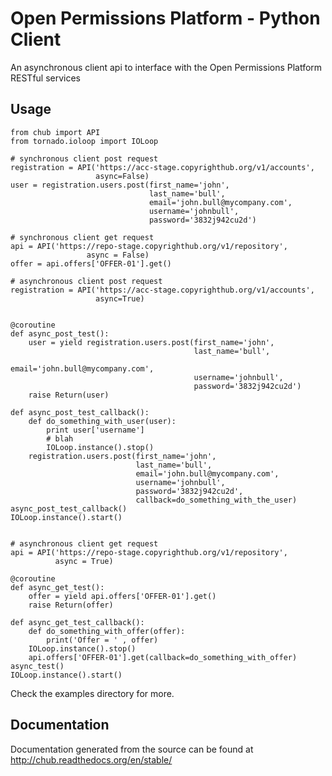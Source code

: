 Open Permissions Platform - Python Client
===========================

An asynchronous client api to interface with the Open Permissions Platform RESTful services

Usage
-----

    from chub import API
    from tornado.ioloop import IOLoop

    # synchronous client post request
    registration = API('https://acc-stage.copyrighthub.org/v1/accounts',
                       async=False)
    user = registration.users.post(first_name='john',
                                   last_name='bull',
                                   email='john.bull@mycompany.com',
                                   username='johnbull',
                                   password='3832j942cu2d')

    # synchronous client get request
    api = API('https://repo-stage.copyrighthub.org/v1/repository',
                     async = False)
    offer = api.offers['OFFER-01'].get()

    # asynchronous client post request
    registration = API('https://acc-stage.copyrighthub.org/v1/accounts',
                       async=True)


    @coroutine
    def async_post_test():
        user = yield registration.users.post(first_name='john',
                                             last_name='bull',
                                             email='john.bull@mycompany.com',
                                             username='johnbull',
                                             password='3832j942cu2d')
        raise Return(user)

    def async_post_test_callback():
        def do_something_with_user(user):
            print user['username']
            # blah
            IOLoop.instance().stop()
        registration.users.post(first_name='john',
                                last_name='bull',
                                email='john.bull@mycompany.com',
                                username='johnbull',
                                password='3832j942cu2d',
                                callback=do_something_with_the_user)
    async_post_test_callback()
    IOLoop.instance().start()


    # asynchronous client get request
    api = API('https://repo-stage.copyrighthub.org/v1/repository',
              async = True)

    @coroutine
    def async_get_test():
        offer = yield api.offers['OFFER-01'].get()
        raise Return(offer)

    def async_get_test_callback():
        def do_something_with_offer(offer):
            print('Offer = ' , offer)
        IOLoop.instance().stop()
        api.offers['OFFER-01'].get(callback=do_something_with_offer)
    async_test()
    IOLoop.instance().start()

Check the examples directory for more.

Documentation
-------------

Documentation generated from the source can be found at http://chub.readthedocs.org/en/stable/

